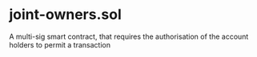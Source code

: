 # joint-owners.sol
A multi-sig smart contract, that requires the authorisation of the account holders to permit a transaction 
